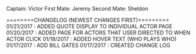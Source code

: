 Captain: Victor 
First Mate: Jeremy
Second Mate: Sheldon

========CHANGELOG (NEWEST CHANGES FIRST)=========
01/21/2017 : ADDED QUOTE DISPLAY TO INDIVIDUAL ACTOR PAGE
01/20/2017 : ADDED PAGE FOR ACTORS THAT USER DIRECTED TO WHEN ACTOR CLICK
01/18/2017 : ADDED HOVER TEXT (WHO PLAYS WHO)
01/17/2017 : ADD BILL GATES
01/17/2017 : CREATED CHANGE LOG

